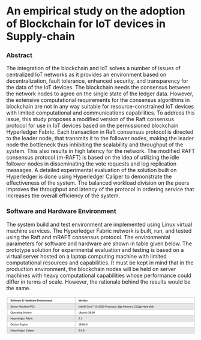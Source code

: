 # An empirical study on the adoption of Blockchain for IoT devices in Supply-chain
### Abstract
The integration of the blockchain and IoT solves a number of issues of centralized IoT networks as it provides an environment based on decentralization, fault tolerance, enhanced security, and transparency for the data of the IoT devices. The blockchain needs the consensus between the network nodes to agree on the single state of the ledger data. However, the extensive computational requirements for the consensus algorithms in blockchain are not in any way suitable for resource-constrained IoT devices with limited computational and communications capabilities. To address this issue, this study proposes a modified version of the Raft consensus protocol for use in IoT devices based on the permissioned blockchain Hyperledger Fabric. Each transaction in Raft consensus protocol is directed to the leader node, that transmits it to the follower nodes, making the leader node the bottleneck thus inhibiting the scalability and throughput of the system. This also results in high latency for the network. The modified RAFT consensus protocol (m-RAFT) is based on the idea of utilizing the idle follower nodes in disseminating the vote requests and log replication messages. A detailed experimental evaluation of the solution built on Hyperledger is done using Hyperledger Caliper to demonstrate the effectiveness of the system. The balanced workload division on the peers improves the throughput and latency of the protocol in ordering service that increases the overall efficiency of the system.

### Software and Hardware Environment
The system build and test environment are implemented using Linux virtual machine services. The Hyperledger Fabric network is built, run, and tested using the Raft and mRAFT consensus protocol. The environmental parameters for software and hardware are shown in table given below. The prototype solution for experimental evaluation and testing is based on a virtual server hosted on a laptop computing machine with limited computational resources and capabilities. It must be kept in mind that in the production environment, the blockchain nodes will be held on server machines with heavy computational capabilities whose performance could differ in terms of scale. However, the rationale behind the results would be the same.

![Software and Hardware Environment](swRequirements.PNG)
